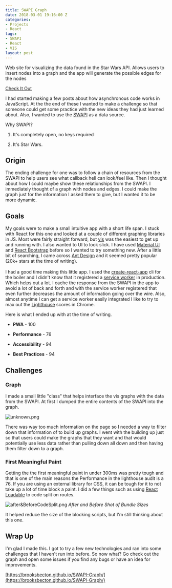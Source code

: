 ```yaml
---
title: SWAPI Graph
date: 2018-03-01 19:16:00 Z
categories:
- Projects
- React
tags:
- SWAPI
- React
- VIS
layout: post
---
```


Web site for visualizing the data found in the Star Wars API. Allows users to insert nodes into a graph and the app will generate the possible edges for the nodes

[Check It Out](https://brooksbecton.github.io/SWAPI-Graph/)


I had started making a few posts about how asynchronous code works in JavaScript. At the the end of these I wanted to make a challenge so that someone could get some practice with the new ideas they had just learned about. Also, I wanted to use the [SWAPI](https://swapi.co/) as a data source.

Why SWAPI?

1. It's completely open, no keys required

2. It's Star Wars.

## Origin

The ending challenge for one was to follow a chain of resources from the SWAPI to help users see what callback hell can look/feel like. Then I thought about how I could maybe show these relationships from the SWAPI. I immediately thought of a graph with nodes and edges. I could make the graph just for the information I asked them to give, but I wanted it to be more dynamic.

## Goals

My goals were to make a small intuitive app with a short life span. I stuck with React for this one and looked at a couple of different graphing libraries in JS. Most were fairly straight forward, but [vis](http://visjs.org/) was the easiest to get up and running with. I also wanted to UI to look slick. I have used [Material UI](http://www.material-ui.com/) and [React Bootstrap](https://react-bootstrap.github.io/) before so I wanted to try something new. After a little bit of searching, I came across [Ant Design](https://ant.design/) and it seemed pretty popular (20k\+ stars at the time of writing).\
\
I had a good time making this little app. I used the [create-react-app](https://github.com/facebook/create-react-app)  cli for the boiler and I didn't know that it registered a [service worker](https://developers.google.com/web/fundamentals/primers/service-workers/) in production. Which helps out a lot. I cache the response from the SWAPI in the app to avoid a lot of back and forth and with the service worker registered that even further decreases the amount of information going over the wire. Also, almost anytime I can get a service worker easily integrated I like to try to max out the [Lighthouse](https://developers.google.com/web/tools/lighthouse/) scores in Chrome.

Here is what I ended up with at the time of writing.

* **PWA** - 100

* **Performance** - 76

* **Accessibility** - 94

* **Best Practices** - 94

## Challenges

### Graph

I made a small little "class" that helps interface the vis graphs with the data from the SWAPI. At first I dumped the
entire contents of the SWAPI into the graph.

![unknown.png](/uploads/unknown.png)

There was way too much information on the page so I needed a way to filter down that information of to build up graphs. I went with the building up just so that users could make the graphs that they want and that would potentially use less data rather than pulling down all down and then having them filter down to a graph.

### First Meaningful Paint

Getting the the first meaningful paint in under 300ms was pretty tough and that is one of the main reasons the Performance in the lighthouse audit is a 76. If you are using an external library for CSS, it can be tough for it to not take up a lot of time block a paint. I did a few things such as using [React Loadable](https://github.com/jamiebuilds/react-loadable) to code split on routes.

![after&BeforeCodeSplit.png](/uploads/after&BeforeCodeSplit.png)
*After and Before Shot of Bundle Sizes*

It helped reduce the size of the blocking scripts, but I'm still thinking about this one.

## Wrap Up

I'm glad I made this. I got to try a few new technologies and ran into some challenges that I haven't run into before. So now what?  Go check out the graph and open some issues if you find any bugs or have an idea for improvements.

[https://brooksbecton.github.io/SWAPI-Graph/](https://brooksbecton.github.io/SWAPI-Graph/)

